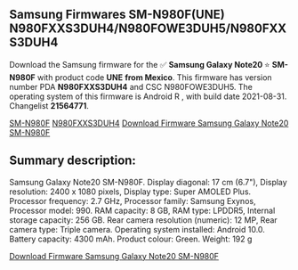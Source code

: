 <h2>Samsung Firmwares SM-N980F(UNE) N980FXXS3DUH4/N980FOWE3DUH5/N980FXXS3DUH4</h2>
Download the Samsung firmware for the ✅ <strong>Samsung Galaxy Note20 </strong> ⭐ <strong>SM-N980F</strong> with product code <strong>UNE</strong> <strong> from Mexico</strong>. This firmware has version number PDA <strong>N980FXXS3DUH4</strong> and CSC N980FOWE3DUH5. The operating system of this firmware is Android R , with build date 2021-08-31. Changelist <strong>21564771</strong>.


[SM-N980F](https://samfirm.shop/samsung/model/SM-N980F)
[N980FXXS3DUH4](https://samfirm.shop/samsung/pda/N980FXXS3DUH4)
[Download Firmware Samsung Galaxy Note20 SM-N980F](https://samfirm.shop/samsung/firmware/452247)
<h2>Summary description:</h2>
<p>Samsung Galaxy Note20 SM-N980F. Display diagonal: 17 cm (6.7"), Display resolution: 2400 x 1080 pixels, Display type: Super AMOLED Plus. Processor frequency: 2.7 GHz, Processor family: Samsung Exynos, Processor model: 990. RAM capacity: 8 GB, RAM type: LPDDR5, Internal storage capacity: 256 GB. Rear camera resolution (numeric): 12 MP, Rear camera type: Triple camera. Operating system installed: Android 10.0. Battery capacity: 4300 mAh. Product colour: Green. Weight: 192 g</p>


[Download Firmware Samsung Galaxy Note20 SM-N980F](https://samfirm.shop/samsung/firmware/452247)
